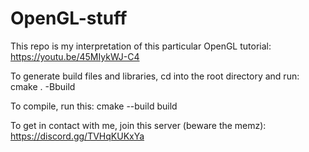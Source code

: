 # OpenGL-stuff
This repo is my interpretation of this particular OpenGL tutorial: https://youtu.be/45MIykWJ-C4

To generate build files and libraries, cd into the root directory and run: cmake . -Bbuild

To compile, run this: cmake --build build

To get in contact with me, join this server (beware the memz): https://discord.gg/TVHqKUKxYa
